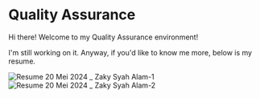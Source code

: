 # Quality Assurance
Hi there! Welcome to my Quality Assurance environment! 

I'm still working on it. Anyway, if you'd like to know me more, below is my resume.

![Resume 20 Mei 2024 _ Zaky Syah Alam-1](https://github.com/zakysyahalam/QA/assets/66183876/b6cae4f6-3d4f-4fc7-9f7f-dc8319e573ec)
![Resume 20 Mei 2024 _ Zaky Syah Alam-2](https://github.com/zakysyahalam/QA/assets/66183876/27fd91e2-c2ae-4a82-80b3-071450df07ad)






